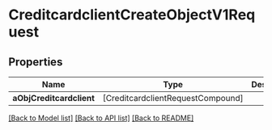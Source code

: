 # CreditcardclientCreateObjectV1Request

## Properties
Name | Type | Description | Notes
------------ | ------------- | ------------- | -------------
**aObjCreditcardclient** | [CreditcardclientRequestCompound] |  | 

[[Back to Model list]](../README.md#documentation-for-models) [[Back to API list]](../README.md#documentation-for-api-endpoints) [[Back to README]](../README.md)



